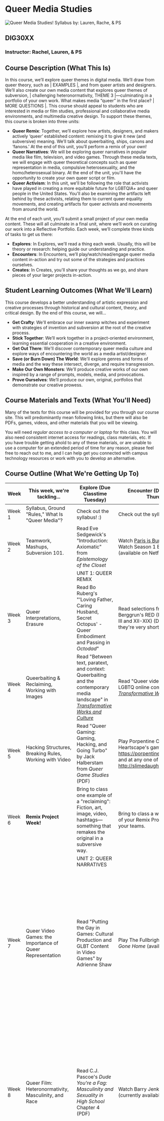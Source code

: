 
# Queer Media Studies

![Queer Media Studies! Syllabus by: Lauren, Rache, & PS](https://github.com/rouselaurenc/historysyllabus/blob/main/SyllabusBanner.png?raw=true  "Course Banner")

## DIG30XX

### Instructor: Rachel, Lauren, & PS

## Course Description (What This Is)

In this course, we’ll explore queer themes in digital media. We’ll draw from queer theory, such as | EXAMPLES |, and from queer artists and designers. We’ll also create our own media content that explores queer themes of subversion, | challenging heteronormativity, THEME 3 |—culminating in a portfolio of your own work. What makes media “queer” in the first place? | MORE QUESTIONS |. This course should appeal to students who are interested in media or film studies, professional and collaborative media environments, and multimedia creative design. To support these themes, this course is broken into three units:

- **Queer Remix**: Together, we’ll explore how artists, designers, and makers actively ‘queer’ established content: remixing it to give it new (and subversive) meaning. We’ll talk about queerbaiting, ships, canons and ‘fanons.’ At the end of this unit, you’ll perform a remix of your own!
- **Queer Narratives**: We will be exploring queer narratives in popular media like film, television, and video games. Through these media texts, we will engage with queer theoretical concepts such as queer representation in media, compulsive heterosexuality, and the homo/heterosexual binary. At the end of the unit, you'll have the opportunity to create your own queer script or film. 
- **Queer Activism**: In this unit, we'll be following the role that activists have played in creating a more equitable future for LGBTQIA+ and queer people in the United States. You'll also be examining the artifacts left behind by these activists, relating them to current queer equality movements, and creating artifacts for  queer activists and movements from around the world. 
  
At the end of each unit, you’ll submit a small project of your own media content. These will all culminate in a final unit, where we’ll work on curating our work into a Reflective Portfolio. Each week, we’ll complete three kinds of tasks to get us there:

- **Explores**: In Explores, we'll read a thing each week. Usually, this will be theory or research: helping guide our understanding and practice.
- **Encounters**: In Encounters, we’ll play/watch/read/engage queer media content in-action and try out some of the strategies and practices ourselves.
- **Creates**: In Creates, you'll share your thoughts as we go, and share pieces of your larger projects in-action.

## Student Learning Outcomes (What We'll Learn)

This course develops a better understanding of artistic expression and creative processes through historical and cultural content, theory, and critical design. By the end of this course, we will...

- **Get Crafty**: We'll embrace our inner swamp witches and experiment with strategies of invention and subversion at the root of the creative process.
- **Stick Together**: We’ll work together in a project-oriented environment, learning essential cooperation in a creative environment.
- **Get Out There**: We'll discover contemporary queer media culture and explore ways of encountering the world as a media artist/designer.
- **Save (or Burn Down) The World**: We'll explore genres and forms of media and the way these intersect, diverge, and require transgression.
- **Make Our Own Monsters**: We'll produce creative works of our own inspired by a range of prompts, models, media, and provocations.
- **Prove Ourselves**: We’ll produce our own, original, portfolios that  demonstrate our creative prowess.

## Course Materials and Texts (What You'll Need)

Many of the texts for this course will be provided for you through our course site. This will predominantly mean following links, but there will also be PDFs, games, videos, and other materials that you will be viewing.

You will need *regular access to a computer or laptop* for this class. You will also need consistent internet access for readings, class materials, etc. If you have trouble getting ahold to any of these materials, or are unable to use a computer for an extended period of time for any reason, please feel free to reach out to me, and I can help get you connected with campus technology resources or work with you to develop an alternative.

## Course Outline (What We're Getting Up To)

| Week | This week, we're tackling... | Explore (Due Classtime Tuesday) | Encounter (Due Classtime Thurdsay) | Create (Due 11:59pm Sunday) |
|-|-|-|-|-|
| Week 1 | Syllabus, Ground "Rules," What Is "Queer Media"? | Check out the syllabus! :) | Check out the syllabus! :) | Introduce yourself on the class forum. |
| Week 2 | Teamwork, Mashups, Subversion 101. | Read Eve Sedgewick's "Introduction: Axiomatic" from *Epistemology of the Closet* | Watch [Paris is Burning](https://www.youtube.com/watch?v=9LUH8sRwzBs) <br /> Watch Season 1 Episode 1 of Pose (available on Netflix) | **Create:** Connect with your new team members, and submit a team name and mashup-image! |
|  |  | UNIT 1: QUEER REMIX |  |  |
| Week 3 | Queer Interpretations, Erasure | Read Bo Ruberg's "'Loving Father, Caring Husband, Secret Octopus' - Queer Embodiment and Passing in *Octodad*"  | Read selections from Chase Berggrun's RED (PDF) (Chapters I-III and XII-XIX) (Don't worry, they're very short). | Create: Share a short reflection and post an erasure of your own. |
| Week 4 | Queerbaiting & Reclaiming, Working with Images | Read "Between text, paratext, and context: Queerbaiting and the contemporary media landscape" in [*Transformative Works and Culture*](https://journal.transformativeworks.org/index.php/twc/article/view/917) | Read "Queer video remix and LGBTQ online communities in" [*Transformative Works and Culture*](https://journal.transformativeworks.org/index.php/twc/article/view/395) | Create: Submit a short plan for your Remix Project, including your goals for what you hope it will accomplish. |
| Week 5 | Hacking Structures, Breaking Rules, Working with Video | Read "Queer Gaming: Gaming, Hacking, and Going Turbo" by Jack Halberstam from *Queer Game Studies* (PDF) | Play Porpentine Charity Heartscape's games "Foldscape" <https://porpentine.itch.io/foldscape> and at any one of her other games: <http://slimedaughter.com/games/>. | Create: Share a progress snapshot of your Remix Project in action. How's it coming? |
| Week 6 | **Remix Project Week!** | Bring to class one example of a "reclaiming": Fiction, art, image, video, hashtags—something that remakes the original in a subversive way. | Bring to class a working prototype of your Remix Project to share with your teams.  | **REMIX PROJECT** DUE BY 11:59PM! Good luck! :)  |
|  |  | UNIT 2: QUEER NARRATIVES |  |  |
| Week 7 | Queer Video Games: the Importance of Queer Representation| Read "Putting the Gay in Games: Cultural Production and GLBT Content in Video Games" by Adrienne Shaw | Play The Fullbright Company's *Gone Home* (available on Steam) | **Discuss:** Critically engage Gone Home’s depiction of a queer narrative by connecting your  impressions of the game with Shaw’s critique of GLBT representation in video games. <br /> **Create:** Select, briefly describe, and analyze your own example of queer representation in popular media (TV, film, or video games). How does the text represent its queer characters, and what are the some affordances and/or drawbacks of how that queer narrative is presented? |
| Week 8 | Queer Film: Heteronormativity, Masculinity, and Race | Read C.J. Pascoe's *Dude You're a Fag: Masculinity and Sexuality in High School* Chapter 4 (PDF) | Watch Barry Jenkins' *Moonlight* (currently available on Netflix) | **Discuss:** How does Pascoe’s concept of “compulsive heterosexuality” apply to Chiron’s story in Moonlight? What aspects of Chiron’s identity (race, gender, sexuality) are impacted by his adolescent upbringing, and the expectations of masculinity in his community? <br /> **Create:** Submit a short description of the story for your queer film script or short film, including which format you will choose and what impact you hope your film will make. | 
| Week 9 | Queer Television: Pan/Bisexuality and the Homo/Heterosexual Binary | Read Maria San Filippo's *The B Word* Epilogue and Introduction | Watch Schitt's Creek Season 1 Episode 10 "Honeymoon" and Season 5 Episode 11 "Meet the Parents" (currently available on Netflix) | **Discuss:** In what ways does David’s pansexual identity in Schitt’s Creek “subvert, or ‘unthink’ monosexuality” (San Filippo 18)? In what ways might Patrick’s reluctance to come out be reflective of the monosexual and heterosexual assumptions that San Filippo discusses? <br /> **Create:** Share the first scene of your short film script or footage, and give us a "check-in" on your progress | 
| Week 10 | Queer Short Film Project Week! | Watch the short film "Listen" available on Vimeo | Bring a rough draft of your script or an early edit of your film | **Create:** Either write a brief script for a short film, or shoot your own video, that tells an original story with queer characters or themes. This narrative should both be personally impactful to you and should engage with the ideas and issues surrounding queer representation in media that we explored in the unit.  **Queer Narrative Project due by 11:59 PM**. You've got this! | 
|  |  | UNIT 3: QUEER ACTIVISM |  |  |
| Week 11 | Beyond the Hetero/Homosexual Binary | Read ["Punks, Bulldaggers, and Welfare Queens: The Radical Potential of Queer Politics?"](https://doi.org/10.1215/10642684-3-4-437) by Cathy J. Cohen and "Captialism and Gay Identity" by John D'Emilio | Watch *Pride* (2014 film); available on Amazon Prime or YouTube | Discuss: Research a queer activist (doesn't have to be a US activist or within the last 100 years). Why did you choose them? What is inspirational about their activism? How has their work persisted to today's queer activism? Create: Make a small bio for the activist (like one you might find on a professional website). |
| Week 12 | The AIDS Epidemic | Read "Critical Investments: AIDS, Christopher Reeve, and Queer/Disability Studies" by Robert McRuer and "Portraits of People with AIDS" from *Melancholia and Moralism: Essays on AIDS and Queer Politics* by Douglas Crimp | Watch *How to Survive a Plague* (2014 film); available on Amazon and view the [Interactive AIDS Quilt](https://www.aidsmemorial.org/interactive-aids-quilt) | Discuss: Consider the ways in which the COVID-19 pandemic and AIDS were covered by the media; how were these two epidemics treated similarly/differently?  Think about the similarlities and differences in how each has affect the queer community. Then, think about the artifacts that we have left over from the AIDS epidemic; how might the ones from the COVID-19 pandemic be similar? Create: Compose a twitter thread addressing the similarities/differences between the media/social media coverage of the AIDS epidemic and the COVID-19 pandemic. |
| Week 13 | The People of Color Who Built this Movement | Read ["The Combahee River Collective Statement"](https://www.blackpast.org/african-american-history/combahee-river-collective-statement-1977/) and “La Güera" by Cherríe Moraga, "The Master's Tools will Never Dismantle the Master's House" by Audre Lorde, and "Revolution: It's Not Neat or Pretty or Quick" by Pat Parker from *This Bridge Called My Back: Writings By Radical Women of Color* | Watch *The Death and Life of Marsha P. Johnson*; found on Netflix; and [*Kai Shappley: A Trans Girl Growing Up In Texas*]( https://www.them.us/video/watch/kai-shappley-a-trans-girl-growing-up-in-texas) | Discuss: Current debates in queer activism including bathroom bills, gay marraige and adoption, and high rates of violence against trans women of color. Consider the intersections of race, gender, class, and socioeconimic status. Create: Think about the historical artifacts that we've been working with in class; how might these artifacts compose a collection about queer activism? Begin brainstorming ideas for your creative project. |
| Week 14 | History in the Present | Read ["Old Objects, new media: Historical collections, digitization, and affect"](https://journals.sagepub.com/doi/10.1177/1359183512453534) by Jenny Newell and two current news articles about queer activism. You can also view a Ted Talk/news segment, listen to a podcast, or read poetry/fictional works about the current event. | Bring your current event to share with class members. | Create: An artifact about queer activism/t we haven't covered in class (can be a current movement). Artifacts can be a website or blog post, podcast, short video, Twitter/Instagram account, art piece, etc. Due by 11:59 PM! |
|Week 15 | Reflective Portfolio| Workshop Day: Bring your 3 unit projects to class, along with some initial ideas for your reflective portfolio. | Showcase: Bring an early draft of your Reflective Portfolio to share with the class, and get some feedback from your peers |
|Week 16 | Reflective Portfolio Cont.| NO CLASS: Use this week to work on your Reflective Portfolios | NO CLASS: Use this week to work on your Reflective Portfolios | Final project due! |


## Evaluation and Grading (How This Works)

This class uses a point-based grading system that is seperate from its system for feedback. This is so that you can comfortably experiment with strategies and ideas in a risk-free environment.

What this means is **as long as you complete the basic requirements laid out for each assignment, you will receive the full points possible.** However, I will be providing you detailed qualitative feedback on your analyses and your projects based on the goals that you communicate in your proposals. This feedback, however, will not result in lost points.

Otherwise, points will be used to determine your final grade according to the following:

| Assignment | Point Value |
|-|-|
| Creates (12 total, 2.5 Points Each) | 25 (30 possible) |
| Remix Project | 5 Points |
| Narrative Project | 10 Points |
| Activism Project | 10 Points |
| Final Reflective Portfolio | 50 Points |
| **TOTAL** | **100 Points** |

Note that you are only expected to *complete 10 of the twelve* Creates, though you can complete all of them for extra credit.

**Remix Project:** [PS]

**Narrative Project:** You will create either a brief script for a short film, or shoot your own video, that tells an original story with queer characters or themes. This narrative should both be personally impactful to you and should engage with the ideas and issues surrounding queer representation in media that we explored in the unit.  

**Activism Project:** [Lauren]

The **Final Reflective Portfolio** will include revisions of your other projects, as well as a critical reflection. This reflection can either be theoretical (a theory about Queer Media) or artistic (exploring your own position or growth as a media artist and designer).

Late work is accepted as long as it submitted within 1 week of the original deadline, or with instructor approval. Any extensions that have been asked for **24 hours** ahead of the deadline of a project or assignment will be granted. The Final Reflective Portfolio, however, must be submitted on time.

### Collaboration (We're In this Together)

> “I want my group mates to attend my funeral, so that they can let me down one last time.”

This class will involve a significant amount of group-work (and group-play!) as the semester unfolds. You will be sharing your work, ideas, projects, gossip, etc.—and learning to work in a community is a crucial part of the media world. For this class, you and several other students will be grouped into teams. Each of you will have a role in this team, and you’ll often work on assignments, projects, and workshops together.

In the event of any, ah, *DRAMA* amongst team members, let me know about the *DRAMA*, and I will sit y’all down for a A Completely Nonthreatening Resolution Meeting™. During our Completely Nonthreatening Resolution Meeting™ and we will write up a Group Contract together that clarifies expectations amongst group members (and specifies consequences). This will be decided by the team members, and then signed into syllabus law. I will then enforce the contract your team has established.

## Course Policies

### UCF’s Course Accessibility Statement

The University of Central Florida is committed to providing access and inclusion for all persons with disabilities. This syllabus is available in alternate formats upon request. Students with disabilities who need specific access in this course, such as accommodations, should contact the professor as soon as possible to discuss various access options. Students may also connect with Student Accessibility Services (Ferrell Commons, 7F, Room 185, sas@ucf.edu, phone (407) 823-2371). Through Student Accessibility Services, a Course Accessibility Letter may be created and sent to professors, which informs faculty of potential access and accommodations. 

**My Inclusive Learning Statement**

No two people learn exactly the same way. If you find that the materials are difficult for you to absorb, don’t assume right away that you don’t understand the material! Perhaps you prefer to process information through speaking or listening, but all I am providing are written handouts, making it difficult for you to process. If there are aspects of the design, instruction, and/or experiences within this course that result in barriers to your inclusion or accurate assessment of achievement, please notify me as soon as possible.

Disabilities are visible and invisible, documented and undocumented: I do not distinguish between these designations. If you have a disability, or think you may have a disability, I encourage you to speak with me as soon as you can about your learning needs and how I can best accommodate them, and/or contact Student Accessibility Services (SAS) [see contact information above].

I do not require documentation for accessibility in my classroom. If you have learning needs from me that I'm not meeting, you can come tell me. You may contact SAS without notifying me if you wish; you may also speak with me without contacting SAS at all.


### Academic Integrity

Students should familiarize themselves with UCF’s Rules of Conduct at <https://scai.sdes.ucf.edu/student-rules-of-conduct/>. According to Section 1, “Academic Misconduct,” students are prohibited from engaging in

1. Unauthorized assistance: Using or attempting to use unauthorized materials, information or study aids in any academic exercise unless specifically authorized by the instructor of record. The unauthorized possession of examination or course-related material also constitutes cheating.
2. Communication to another through written, visual, electronic, or oral means: The presentation of material which has not been studied or learned, but rather was obtained through someone else’s efforts and used as part of an examination, course assignment, or project.
3. Commercial Use of Academic Material: Selling of course material to another person, student, and/or uploading course material to a third-party vendor without authorization or without the express written permission of the university and the instructor. Course materials include but are not limited to class notes, Instructor’s PowerPoints, course syllabi, tests, quizzes, labs, instruction sheets, homework, study guides, handouts, etc.
4. Falsifying or misrepresenting the student’s own academic work.
5. Plagiarism: Using or appropriating another’s work without any indication of the source, thereby attempting to convey the impression that such work is the student’s own.
6. Multiple Submissions: Submitting the same academic work for credit more than once without the express written permission of the instructor.
7. Helping another violate academic behavior standards.
8. Soliciting assistance with academic coursework and/or degree requirements.

#### Responses to Academic Dishonesty, Plagiarism, or Cheating

Students should also familiarize themselves with the procedures for academic misconduct in UCF’s student handbook, The Golden Rule <https://goldenrule.sdes.ucf.edu/>. UCF faculty members have a responsibility for students’ education and the value of a UCF degree, and so seek to prevent unethical behavior and respond to academic misconduct when necessary. Penalties for violating rules, policies, and instructions within this course can range from a zero on the exercise to an “F” letter grade in the course. In addition, an Academic Misconduct report could be filed with the Office of Student Conduct, which could lead to disciplinary warning, disciplinary probation, or deferred suspension or separation from the University through suspension, dismissal, or expulsion with the addition of a “Z” designation on one’s transcript.

Being found in violation of academic conduct standards could result in a student having to disclose such behavior on a graduate school application, being removed from a leadership position within a student organization, the recipient of scholarships, participation in University activities such as study abroad, internships, etc.

Let’s avoid all of this by demonstrating values of honesty, trust, and integrity. No grade is worth compromising your integrity and moving your moral compass. Stay true to doing the right thing: take the zero, not a shortcut.

### Statement on Harassment and Discrimination

I will not allow any form of harassment, or discrimination based on race, religion, gender identity, pronouns, sexual orientation, ability, etc. in any course assignments, discussions, or messages. If you or a classmate is experiencing harassment or discrimination in any form from another student or university employee, please reach out to me and I will provide any assistance that I can. For UCF’s policies on harassment and discrimination, see the Let's Be Clear website.

### Land Acknowledgement

We acknowledge, with respect, that the land we are on today is the traditional and ancestral homelands of the Seminole, Miccosukee, Timucua, and numerous other Native tribes. We also acknowledge the manipulation, coercion, and violence enacted against these nations, including the Treaties of Moultrie Creek, Payne’s Landing, and Pensacola, which now afford us access to the land, water, and air of these Nations’ traditional homelands. We recognize the violent past and dire, ongoing costs to Native Nations and peoples on whose land this university -- now a place of learning and socialization -- was built upon. We recognize the Indigenous peoples as original stewards of this land and all the relatives within it.

We understand that acknolwedgement is not enough and that we, as a course community, as a department, and as an institution, should actively work towards decolonization and the return of Native lands to Native peoples. This acknowledgement acts as a conversation starter, one that needs to be had in this country where so many Native lives have been lost to a inhospitable government and its people, and that only through action, and not just words in fancy statements, will we be able to truly honor the Native people and their land. 

### Course Accessibility Statement

The University of Central Florida is committed to providing access and inclusion for all persons with disabilities. Students with disabilities who need access to course content due to course design limitations should contact the professor as soon as possible. Students should also connect with Student Accessibility Services (SAS) <http://sas.sdes.ucf.edu/> (Ferrell Commons 185, sas@ucf.edu, phone 407-823-2371). For students connected with SAS, a Course Accessibility Letter may be created and sent to professors, which informs faculty of potential course access and accommodations that might be necessary and reasonable. Determining reasonable access and accommodations requires consideration of the course design, course learning objectives and the individual academic and course barriers experienced by the student. Further conversation with SAS, faculty and the student may be warranted to ensure an accessible course experience.

### Campus Safety Statement

Emergencies on campus are rare, but if one should arise during class, everyone needs to work together. Students should be aware of their surroundings and familiar with some basic safety and security concepts.

- In case of an emergency, dial 911 for assistance.
- Every UCF classroom contains an emergency procedure guide posted on a wall near the door. Students should make a note of the guide’s physical location and review the online version at <http://emergency.ucf.edu/emergency_guide.html>.
Students should know the evacuation routes from each of their classrooms and have a plan for finding safety in case of an emergency.
- If there is a medical emergency during class, students may need to access a first-aid kit or AED (Automated External Defibrillator). To learn where those are located, see <https://ehs.ucf.edu/automated-external-defibrillator-aed-locations>.
- To stay informed about emergency situations, students can sign up to receive UCF text alerts by going to <https://my.ucf.edu> and logging in. Click on “Student Self Service” located on the left side of the screen in the toolbar, scroll down to the blue “Personal Information” heading on the Student Center screen, click on “UCF Alert”, fill out the information, including e-mail address, cell phone number, and cell phone provider, click “Apply” to save the changes, and then click “OK.”
- Students with special needs related to emergency situations should speak with their instructors outside of class.
- To learn about how to manage an active-shooter situation on campus or elsewhere, consider viewing this video (<https://youtu.be/NIKYajEx4pk>).

#### Campus Safety Statement for Students in Online-Only Courses

Though most emergency situations are primarily relevant to courses that meet in person, such incidents can also impact online students, either when they are on or near campus to participate in other courses or activities or when their course work is affected by off-campus emergencies. The following policies apply to courses in online modalities.

- To stay informed about emergency situations, students can sign up to receive UCF text alerts by going to <https://my.ucf.edu> and logging in. Click on “Student Self Service” located on the left side of the screen in the toolbar, scroll down to the blue “Personal Information” heading on the Student Center screen, click on “UCF Alert”, fill out the information, including e-mail address, cell phone number, and cell phone provider, click “Apply” to save the changes, and then click “OK.”
- Students with special needs related to emergency situations should speak with their instructors outside of class.

**Deployed Active Military Students:** Students who are deployed active duty military and/or National Guard personnel and require accommodation should contact their instructors as soon as possible after the semester begins and/or after they receive notification of deployment to make related arrangements.

**Make-Up Assignments for Authorized University Events or Co-curricular Activities:** Students who represent the university in an authorized event or activity (for example, student-athletes) and who are unable to meet a course deadline due to a conflict with that event must provide the instructor with documentation in advance to arrange a make-up. No penalty will be applied. For more information, see the UCF policy at <https://policies.ucf.edu/documents/4-401.pdf>

**Religious Observances**: Students must notify their instructor in advance if they intend to miss class for a religious observance. For more information, see the UCF policy at <http://regulations.ucf.edu/chapter5/documents/5.020ReligiousObservancesFINALJan19.pdf>.

**University-Wide Face Covering Policy for Common Spaces and Face-to-Face Classes**: To protect members of our community, everyone is required to wear a facial covering inside all common spaces including classrooms <https://policies.ucf.edu/documents/PolicyEmergencyCOVIDReturnPolicy.pdf>. Students who choose not to wear facial coverings will be asked to leave the classroom by the instructor. If they refuse to leave the classroom or put on a facial covering, they may be considered disruptive (please see the Golden Rule for student behavior expectations). Faculty have the right to cancel class if the safety and well-being of class members are in jeopardy. Students will be responsible for the material that would have been covered in class as provided by the instructor.

**Notifications in Case of Changes to Course Modality**: Depending on the course of the pandemic during the semester, the university may make changes to the way classes are offered. If that happens, please look for announcements or messages in Webcourses@UCF or Knights email about changes specific to this course.

**COVID-19 and Illness Notification**: Students who believe they may have a COVID-19 diagnosis should contact UCF Student Health Services (407-823-2509) so proper contact tracing procedures can take place.

Students should not come to campus if they are ill, are experiencing any symptoms of COVID-19, have tested positive for COVID, or if anyone living in their residence has tested positive or is sick with COVID-19 symptoms. CDC guidance for COVID-19 symptoms is located here: <https://www.cdc.gov/coronavirus/2019-ncov/symptoms-testing/symptoms.html>

Students should contact their instructor(s) as soon as possible if they miss class for any illness reason to discuss reasonable adjustments that might need to be made. When possible, students should contact their instructor(s) before missing class.

**In Case of Faculty Illness**: If the instructor falls ill during the semester, there may be changes to this course, including having a backup instructor take over the course. Please look for announcements or mail in Webcourses@UCF or Knights email for any alterations to this course.

**Course Accessibility and Disability COVID-19 Supplemental Statement**: Accommodations may need to be added or adjusted should this course shift from an on-campus to a remote format. Students with disabilities should speak with their instructor and should contact sas@ucf.edu to discuss specific accommodations for this or other courses.
